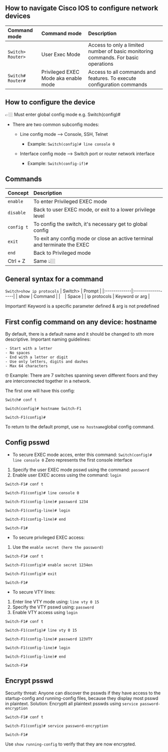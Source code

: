 ## How to navigate Cisco IOS to configure network devices


| Command mode         | Command mode                               | Description                        |
|:---------------------|:-------------------------------------------|:--------------------------------------------------------|
| `Switch>`  `Router>` | User Exec Mode       | Access to only a limited number of basic monitoring commands. For basic operations  |
| `Switch#`  `Router#` |Privileged EXEC Mode aka enable mode | Access to all commands and features. To execute configuration commands |


## How to configure the device

👉🏼 Must enter global config mode e.g. Switch(config)#
- There are two common subconfig modes:
    - Line config mode --> Console, SSH, Telnet
      - Example: `Switch(config)# line console 0`
      
    - Interface config mode --> Switch port or router network interface
      - Example: 
      `Switch(config-if)#` 

## Commands

| Concept        | Description                               |
|:---------------|:------------------------------------------|
| `enable`| To enter Privileged EXEC mode|
| `disable` |Back to user EXEC mode, or exit to a lower privilege level |
| `config t` |To config the switch, it's necessary get to global config |
| `exit` |To exit any config mode or close an active terminal and terminate the EXEC |
| `end` |Back to Privileged mode |
| Ctrl + Z | Same 👆🏼|


## General syntax for a command
`Switch>show ip protocols`
| Switch>      | Prompt            |
|:-------------|:------------------|
| show         | Command           |
| ` `          | Space             |
| ip protocols | Keyword or arg    |

Important! Keyword is a specific parameter defined & arg is not predefined

## First config command on any device: hostname

By default, there is a default name and it should be changed to sth more descriptive. 
Important naming guidelines:

    - Start with a letter
    - No spaces
    - End with a letter or digit
    - Use only letters, digits and dashes
    - Max 64 characters

🤓 Example: There are 7 switches spanning seven different floors and they are interconnected together in a network. 

The first one will have this config:

`Switch# conf t`

`Switch(config)# hostname Switch-F1`

`Switch-F1(config)#`

To return to the default prompt, use `no hostname`global config command.

## Config psswd
-  To secure EXEC mode acces, enter this command: 
`Switch(config)# line console 0` 
Zero represents the first console interface
1. Specify the user EXEC mode psswd using the command:
`password`
2. Enable user EXEC access using the command: `login`

`Switch-F1# conf t`

`Switch-F1(config)# line console 0`

`Switch-F1(config-line)# password 1234`

`Switch-F1(config-line)# login`

`Switch-F1(config-line)# end`

`Switch-F1#`

-  To secure privileged EXEC access:
1. Use the `enable secret (here the password)`


`Switch-F1# conf t`

`Switch-F1(config)# enable secret 1234en`

`Switch-F1(config)# exit`

`Switch-F1#`

-  To secure VTY lines:
1. Enter line VTY mode using:
`line vty 0 15`
2. Specify the VTY psswd using: `password`
3. Enable VTY access using `login`


`Switch-F1# conf t`

`Switch-F1(config)# line vty 0 15`

`Switch-F1(config-line)# password 123VTY`

`Switch-F1(config-line)# login`

`Switch-F1(config-line)# end`

`Switch-F1#`

## Encrypt psswd

Security threat: Anyone can discover the psswds if they have access to the startup-config and running-config files, because they display most psswd in plaintext.
Solution: Encryptt all plaintext psswds using `service password-encryption`

`Switch-F1# conf t`

`Switch-F1(config)# service password-encryption`

`Switch-F1#`

Use `show running-config` to verify that they are now encrypted.
